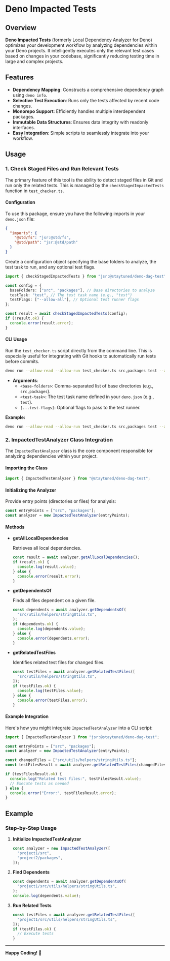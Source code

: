 # Deno Impacted Tests

## Overview

**Deno Impacted Tests** (formerly Local Dependency Analyzer for Deno) optimizes
your development workflow by analyzing dependencies within your Deno projects.
It intelligently executes only the relevant test cases based on changes in your
codebase, significantly reducing testing time in large and complex projects.

## Features

- **Dependency Mapping**: Constructs a comprehensive dependency graph using
  `deno info`.
- **Selective Test Execution**: Runs only the tests affected by recent code
  changes.
- **Monorepo Support**: Efficiently handles multiple interdependent packages.
- **Immutable Data Structures**: Ensures data integrity with readonly
  interfaces.
- **Easy Integration**: Simple scripts to seamlessly integrate into your
  workflow.

## Usage

### 1. Check Staged Files and Run Relevant Tests

The primary feature of this tool is the ability to detect staged files in Git
and run only the related tests. This is managed by the
`checkStagedImpactedTests` function in `test_checker.ts`.

#### **Configuration**

To use this package, ensure you have the following imports in your `deno.json`
file:

```json
{
  "imports": {
    "@std/fs": "jsr:@std/fs",
    "@std/path": "jsr:@std/path"
  }
}
```

Create a configuration object specifying the base folders to analyze, the test
task to run, and any optional test flags.

```typescript
import { checkStagedImpactedTests } from "jsr:@staytuned/deno-dag-test";

const config = {
  baseFolders: ["src", "packages"], // Base directories to analyze
  testTask: "test", // The test task name (e.g., "test")
  testFlags: ["--allow-all"], // Optional test runner flags
};

const result = await checkStagedImpactedTests(config);
if (!result.ok) {
  console.error(result.error);
}
```

#### **CLI Usage**

Run the `test_checker.ts` script directly from the command line. This is
especially useful for integrating with Git hooks to automatically run tests
before commits.

```bash
deno run --allow-read --allow-run test_checker.ts src,packages test --allow-all
```

- **Arguments**:
  - `<base-folders>`: Comma-separated list of base directories (e.g.,
    `src,packages`).
  - `<test-task>`: The test task name defined in your `deno.json` (e.g.,
    `test`).
  - `[...test-flags]`: Optional flags to pass to the test runner.

**Example:**

```bash
deno run --allow-read --allow-run test_checker.ts src,packages test --allow-all
```

### 2. ImpactedTestAnalyzer Class Integration

The `ImpactedTestAnalyzer` class is the core component responsible for analyzing
dependencies within your project.

#### **Importing the Class**

```typescript
import { ImpactedTestAnalyzer } from "@staytuned/deno-dag-test";
```

#### **Initializing the Analyzer**

Provide entry points (directories or files) for analysis:

```typescript
const entryPoints = ["src", "packages"];
const analyzer = new ImpactedTestAnalyzer(entryPoints);
```

#### **Methods**

- **getAllLocalDependencies**

  Retrieves all local dependencies.

  ```typescript
  const result = await analyzer.getAllLocalDependencies();
  if (result.ok) {
    console.log(result.value);
  } else {
    console.error(result.error);
  }
  ```

- **getDependentsOf**

  Finds all files dependent on a given file.

  ```typescript
  const dependents = await analyzer.getDependentsOf(
    "src/utils/helpers/stringUtils.ts",
  );
  if (dependents.ok) {
    console.log(dependents.value);
  } else {
    console.error(dependents.error);
  }
  ```

- **getRelatedTestFiles**

  Identifies related test files for changed files.

  ```typescript
  const testFiles = await analyzer.getRelatedTestFiles([
    "src/utils/helpers/stringUtils.ts",
  ]);
  if (testFiles.ok) {
    console.log(testFiles.value);
  } else {
    console.error(testFiles.error);
  }
  ```

#### **Example Integration**

Here's how you might integrate `ImpactedTestAnalyzer` into a CLI script:

```typescript
import { ImpactedTestAnalyzer } from "jsr:@staytuned/deno-dag-test";

const entryPoints = ["src", "packages"];
const analyzer = new ImpactedTestAnalyzer(entryPoints);

const changedFiles = ["src/utils/helpers/stringUtils.ts"];
const testFilesResult = await analyzer.getRelatedTestFiles(changedFiles);

if (testFilesResult.ok) {
  console.log("Related test files:", testFilesResult.value);
  // Execute tests as needed
} else {
  console.error("Error:", testFilesResult.error);
}
```

## Example

### Step-by-Step Usage

1. **Initialize ImpactedTestAnalyzer**

   ```typescript
   const analyzer = new ImpactedTestAnalyzer([
     "project1/src",
     "project2/packages",
   ]);
   ```

2. **Find Dependents**

   ```typescript
   const dependents = await analyzer.getDependentsOf(
     "project1/src/utils/helpers/stringUtils.ts",
   );
   console.log(dependents.value);
   ```

3. **Run Related Tests**

   ```typescript
   const testFiles = await analyzer.getRelatedTestFiles([
     "project1/src/utils/helpers/stringUtils.ts",
   ]);
   if (testFiles.ok) {
     // Execute tests
   }
   ```

---

**Happy Coding!** 🚀
